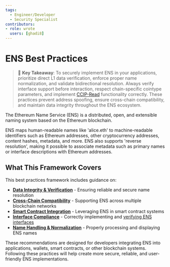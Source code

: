 ```yaml
---
tags:
  - Engineer/Developer
  - Security Specialist
contributors:
- role: wrote
  users: [ghadi8]
---
```


# ENS Best Practices

> 🔑 **Key Takeaway**: To securely implement ENS in your applications, prioritize direct L1 data verification, enforce proper name normalization, and validate bidirectional resolution. Always verify interface support before interaction, respect chain-specific cointype parameters, and implement [CCIP-Read](https://eips.ethereum.org/EIPS/eip-3668) functionality correctly. These practices prevent address spoofing, ensure cross-chain compatibility, and maintain data integrity throughout the ENS ecosystem.

The Ethereum Name Service (ENS) is a distributed, open, and extensible naming system based on the Ethereum blockchain.

ENS maps human-readable names like 'alice.eth' to machine-readable identifiers such as Ethereum addresses, other cryptocurrency addresses, content hashes, metadata, and more. ENS also supports 'reverse resolution', making it possible to associate metadata such as primary names or interface descriptions with Ethereum addresses.

## What This Framework Covers

This best practices framework includes guidance on:

* **[Data Integrity & Verification](./data-integrity-verification.md)** - Ensuring reliable and secure name resolution
* **[Cross-Chain Compatibility](./cross-chain-compatibility.md)** - Supporting ENS across multiple blockchain networks
* **[Smart Contract Integration](./smart-contract-integration.md)** - Leveraging ENS in smart contract systems
* **[Interface Compliance](./interface-compliance.md)** - Correctly implementing and [verifying ENS interfaces](https://eips.ethereum.org/EIPS/eip-165)
* **[Name Handling & Normalization](./name-handling-normalization.md)** - Properly processing and displaying ENS names

These recommendations are designed for developers integrating ENS into applications, wallets, smart contracts, or other blockchain systems. Following these practices will help create more secure, reliable, and user-friendly ENS implementations.

